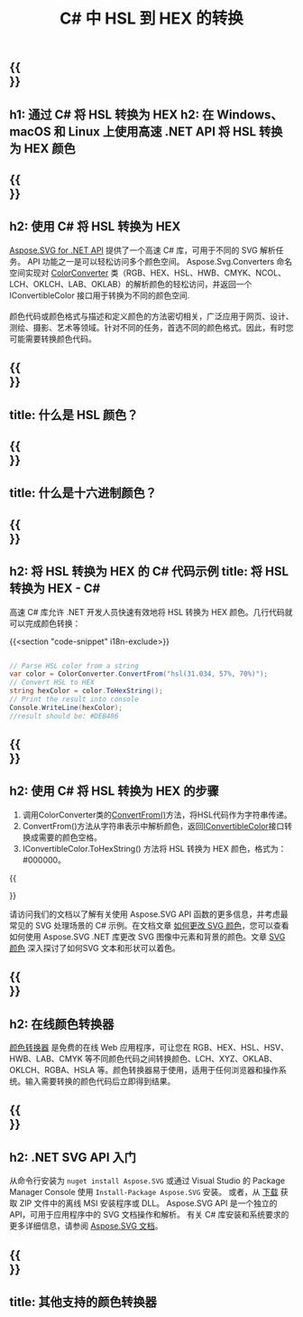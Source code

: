 ﻿---
translation: true
template: ./../_template-child.md
title: C# 中 HSL 到 HEX 的转换
description: 在 C# 中使用颜色代码并将 HSL 转换为 HEX
url: /net/color-converter/hsl-to-hex/
family: svg
platformtag: net
feature: color converter
informat: HSL
outformat: HEX
otherformats: RGB HWB CMYK LAB LCH XYZ OKLAB OKLCH NCOL
---

{{<section banner>}}
---
h1: 通过 C# 将 HSL 转换为 HEX
h2: 在 Windows、macOS 和 Linux 上使用高速 .NET API 将 HSL 转换为 HEX 颜色
---

{{<section overview>}}
---
h2: 使用 C# 将 HSL 转换为 HEX
---

[Aspose.SVG for .NET API](https://products.aspose.com/svg/net/) 提供了一个高速 C# 库，可用于不同的 SVG 解析任务。 API 功能之一是可以轻松访问多个颜色空间。 Aspose.Svg.Converters 命名空间实现对 [ColorConverter](https://reference.aspose.com/svg/net/aspose.svg.converters/colorconverter/) 类（RGB、HEX、HSL、HWB、CMYK、NCOL、LCH、OKLCH、LAB、OKLAB）的解析颜色的轻松访问，并返回一个 IConvertibleColor 接口用于转换为不同的颜色空间.<br><br>
颜色代码或颜色格式与描述和定义颜色的方法密切相关，广泛应用于网页、设计、测绘、摄影、艺术等领域。针对不同的任务，首选不同的颜色格式。因此，有时您可能需要转换颜色代码。

{{<section input-color>}}
---
title: 什么是 HSL 颜色？
---

{{<section output-color>}}
---
title: 什么是十六进制颜色？
---

{{<section code-text>}}
---
h2: 将 HSL 转换为 HEX 的 C# 代码示例
title: 将 HSL 转换为 HEX - C#
---

高速 C# 库允许 .NET 开发人员快速有效地将 HSL 转换为 HEX 颜色。几行代码就可以完成颜色转换：

{{<section "code-snippet" i18n-exclude>}}

```cs

// Parse HSL color from a string
var color = ColorConverter.ConvertFrom("hsl(31.034, 57%, 70%)");
// Convert HSL to HEX 
string hexColor = color.ToHexString();
// Print the result into console
Console.WriteLine(hexColor);
//result should be: #DEB486

```

{{<section steps>}}
---
h2: 使用 C# 将 HSL 转换为 HEX 的步骤
---
1. 调用ColorConverter类的[ConvertFrom()](https://reference.aspose.com/svg/net/aspose.svg.converters/colorconverter/convertfrom/)方法，将HSL代码作为字符串传递。
1. ConvertFrom()方法从字符串表示中解析颜色，返回[IConvertibleColor](https://reference.aspose.com/svg/net/aspose.svg.drawing/iconvertiblecolor/)接口转换成需要的颜色空格。
1. IConvertibleColor.ToHexString() 方法将 HSL 转换为 HEX 颜色，格式为：#000000。



{{<section documentation>}}

请访问我们的文档以了解有关使用 Aspose.SVG API 函数的更多信息，并考虑最常见的 SVG 处理场景的 C# 示例。在文档文章 <a href="https://docs.aspose.com/svg/net/how-to-work-with-aspose-svg-api/how-to-change-svg-color/" target= "_blank">如何更改 SVG 颜色</a>，您可以查看如何使用 Aspose.SVG .NET 库更改 SVG 图像中元素和背景的颜色。文章 <a href="https://docs.aspose.com/svg/net/drawing-basics/svg-color/" target="_blank">SVG 颜色</a> 深入探讨了如何SVG 文本和形状可以着色。

{{<section online-color-converter>}}
---
h2: 在线颜色转换器
---

[颜色转换器](https://products.aspose.app/svg/color-converter) 是免费的在线 Web 应用程序，可让您在 RGB、HEX、HSL、HSV、HWB、LAB、CMYK 等不同颜色代码之间转换颜色、LCH、XYZ、OKLAB、OKLCH、RGBA、HSLA 等。颜色转换器易于使用，适用于任何浏览器和操作系统。输入需要转换的颜色代码后立即得到结果。

{{<section get-started>}}
---
h2: .NET SVG API 入门
---

从命令行安装为 ```nuget install Aspose.SVG``` 或通过 Visual Studio 的 Package Manager Console 使用 ```Install-Package Aspose.SVG``` 安装。
或者，从 [下载](https://downloads.aspose.com/svg/net) 获取 ZIP 文件中的离线 MSI 安装程序或 DLL。 Aspose.SVG API 是一个独立的 API，可用于应用程序中的 SVG 文档操作和解析。
有关 C# 库安装和系统要求的更多详细信息，请参阅 [Aspose.SVG 文档](https://docs.aspose.com/svg/net/getting-started/)。

{{<section other-color-converters>}}
---
title: 其他支持的颜色转换器
---